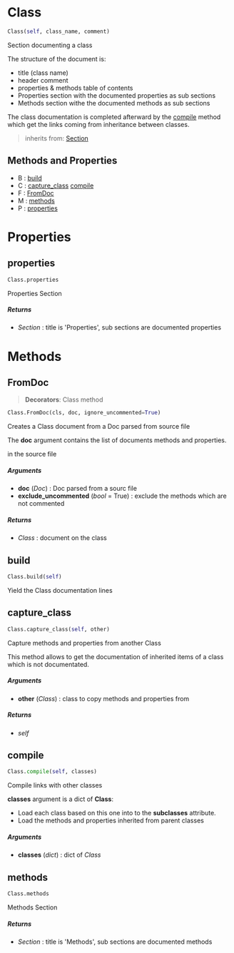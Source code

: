 # Class

``` python
Class(self, class_name, comment)
```

Section documenting a class

The structure of the document is:
- title (class name)
- header comment
- properties & methods table of contents
- Properties section with the documented properties as sub sections
- Methods section withe the documented methods as sub sections

The class documentation is completed afterward by the [compile](#compile) method
which get the links coming from inheritance between classes.




> inherits from: [Section](section.md) 

## Methods and Properties
- B : [build](#build) 
- C : [capture_class](#capture_class) [compile](#compile) 
- F : [FromDoc](#fromdoc) 
- M : [methods](#methods) 
- P : [properties](#properties) 

# Properties

## properties

``` python
Class.properties
```

Properties Section



##### Returns

- _Section_ : title is 'Properties', sub sections are documented properties



# Methods

## FromDoc

> **Decorators**: Class method

``` python
Class.FromDoc(cls, doc, ignore_uncommented=True)
```

Creates a Class document from a Doc parsed from source file

The **doc** argument contains the list of documents methods and properties.


in the source file



##### Arguments

- **doc** (_Doc_) : Doc parsed from a sourc file
- **exclude_uncommented** (_bool_ = True) : exclude the methods which are not commented

##### Returns

- _Class_ : document on the class


## build

``` python
Class.build(self)
```

Yield the Class documentation lines




## capture_class

``` python
Class.capture_class(self, other)
```

Capture methods and properties from another Class

This method allows to get the documentation of inherited items of a class
which is not documentated.



##### Arguments

- **other** (_Class_) : class to copy methods and properties from

##### Returns

- _self_


## compile

``` python
Class.compile(self, classes)
```

Compile links with other classes

**classes** argument is a dict of **Class**:
- Load each class based on this one into to the **subclasses** attribute.
- Load the methods and properties inherited from parent classes



##### Arguments

- **classes** (_dict_) : dict of _Class_


## methods

``` python
Class.methods
```

Methods Section



##### Returns

- _Section_ : title is 'Methods', sub sections are documented methods




